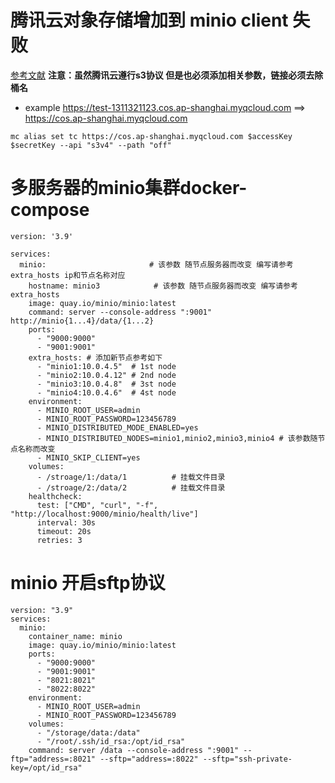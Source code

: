 # 腾讯云对象存储增加到 minio client 失败
[参考文献](https://47log.com/teng-xun-yun-dui-xiang-cun-chu-zeng-jia-dao-minio/)
**注意：虽然腾讯云遵行s3协议 但是也必须添加相关参数，链接必须去除桶名**
* example 
 https://test-1311321123.cos.ap-shanghai.myqcloud.com ==> https://cos.ap-shanghai.myqcloud.com 
```
mc alias set tc https://cos.ap-shanghai.myqcloud.com $accessKey $secretKey --api "s3v4" --path "off"
```

# 多服务器的minio集群docker-compose
```
version: '3.9'

services:
  minio:                       # 该参数 随节点服务器而改变 编写请参考extra_hosts ip和节点名称对应
    hostname: minio3            # 该参数 随节点服务器而改变 编写请参考extra_hosts 
    image: quay.io/minio/minio:latest
    command: server --console-address ":9001" http://minio{1...4}/data/{1...2}
    ports:
      - "9000:9000"
      - "9001:9001"
    extra_hosts: # 添加新节点参考如下
      - "minio1:10.0.4.5"  # 1st node
      - "minio2:10.0.4.12" # 2nd node
      - "minio3:10.0.4.8"  # 3st node
      - "minio4:10.0.4.6"  # 4st node
    environment:
      - MINIO_ROOT_USER=admin
      - MINIO_ROOT_PASSWORD=123456789
      - MINIO_DISTRIBUTED_MODE_ENABLED=yes
      - MINIO_DISTRIBUTED_NODES=minio1,minio2,minio3,minio4 # 该参数随节点名称而改变
      - MINIO_SKIP_CLIENT=yes
    volumes:
      - /stroage/1:/data/1          # 挂载文件目录
      - /stroage/2:/data/2          # 挂载文件目录
    healthcheck:
      test: ["CMD", "curl", "-f", "http://localhost:9000/minio/health/live"]
      interval: 30s
      timeout: 20s
      retries: 3
```

# minio 开启sftp协议
```
version: "3.9"
services:
  minio:
    container_name: minio
    image: quay.io/minio/minio:latest
    ports:
      - "9000:9000"
      - "9001:9001"
      - "8021:8021"
      - "8022:8022"
    environment:
      - MINIO_ROOT_USER=admin
      - MINIO_ROOT_PASSWORD=123456789
    volumes:
      - "/storage/data:/data"
      - "/root/.ssh/id_rsa:/opt/id_rsa"
    command: server /data --console-address ":9001" --ftp="address=:8021" --sftp="address=:8022" --sftp="ssh-private-key=/opt/id_rsa"
```